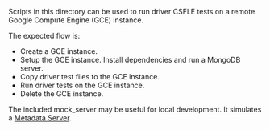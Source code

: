 Scripts in this directory can be used to run driver CSFLE tests on a remote Google Compute Engine (GCE) instance.

The expected flow is:

- Create a GCE instance.
- Setup the GCE instance. Install dependencies and run a MongoDB server.
- Copy driver test files to the GCE instance.
- Run driver tests on the GCE instance.
- Delete the GCE instance.

The included mock_server may be useful for local development. It simulates a [Metadata Server](https://cloud.google.com/compute/docs/access/create-enable-service-accounts-for-instances#applications).